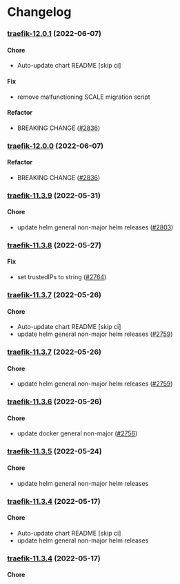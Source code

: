 # Changelog<br>


<a name="traefik-12.0.1"></a>
### [traefik-12.0.1](https://github.com/truecharts/apps/compare/traefik-11.3.9...traefik-12.0.1) (2022-06-07)

#### Chore

* Auto-update chart README [skip ci]

#### Fix

* remove malfunctioning SCALE migration script

#### Refactor

* BREAKING CHANGE ([#2836](https://github.com/truecharts/apps/issues/2836))



<a name="traefik-12.0.0"></a>
### [traefik-12.0.0](https://github.com/truecharts/apps/compare/traefik-11.3.9...traefik-12.0.0) (2022-06-07)

#### Refactor

* BREAKING CHANGE ([#2836](https://github.com/truecharts/apps/issues/2836))



<a name="traefik-11.3.9"></a>
### [traefik-11.3.9](https://github.com/truecharts/apps/compare/traefik-11.3.8...traefik-11.3.9) (2022-05-31)

#### Chore

* update helm general non-major helm releases ([#2803](https://github.com/truecharts/apps/issues/2803))



<a name="traefik-11.3.8"></a>
### [traefik-11.3.8](https://github.com/truecharts/apps/compare/traefik-11.3.7...traefik-11.3.8) (2022-05-27)

#### Fix

* set trustedIPs to string ([#2764](https://github.com/truecharts/apps/issues/2764))



<a name="traefik-11.3.7"></a>
### [traefik-11.3.7](https://github.com/truecharts/apps/compare/traefik-11.3.6...traefik-11.3.7) (2022-05-26)

#### Chore

* Auto-update chart README [skip ci]
* update helm general non-major helm releases ([#2759](https://github.com/truecharts/apps/issues/2759))



<a name="traefik-11.3.7"></a>
### [traefik-11.3.7](https://github.com/truecharts/apps/compare/traefik-11.3.6...traefik-11.3.7) (2022-05-26)

#### Chore

* update helm general non-major helm releases ([#2759](https://github.com/truecharts/apps/issues/2759))



<a name="traefik-11.3.6"></a>
### [traefik-11.3.6](https://github.com/truecharts/apps/compare/traefik-11.3.5...traefik-11.3.6) (2022-05-26)

#### Chore

* update docker general non-major ([#2756](https://github.com/truecharts/apps/issues/2756))



<a name="traefik-11.3.5"></a>
### [traefik-11.3.5](https://github.com/truecharts/apps/compare/traefik-11.3.4...traefik-11.3.5) (2022-05-24)

#### Chore

* update helm general non-major helm releases



<a name="traefik-11.3.4"></a>
### [traefik-11.3.4](https://github.com/truecharts/apps/compare/traefik-11.3.3...traefik-11.3.4) (2022-05-17)

#### Chore

* Auto-update chart README [skip ci]
* update helm general non-major helm releases



<a name="traefik-11.3.4"></a>
### [traefik-11.3.4](https://github.com/truecharts/apps/compare/traefik-11.3.3...traefik-11.3.4) (2022-05-17)

#### Chore

